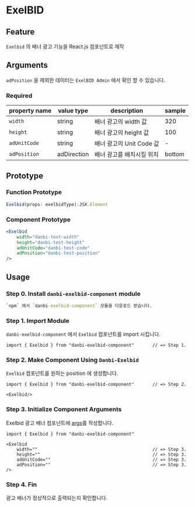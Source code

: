 # ExelBID


## Feature
`Exelbid` 의 배너 광고 기능을 React.js 컴포넌트로 제작

## Arguments
`adPosition` 을 제외한 데이터는 `ExelBID Admin` 에서 확인 할 수 있습니다. 

### Required
| property name | value type  | description               | sample |
| ------------- | ----------- | ------------------------- | ------ |
| `width`       | string      | 배너 광고의 width 값      | 320    |
| `height`      | string      | 배너 광고의 height 값     | 100    |
| `adUnitCode`  | string      | 배너 광고의 Unit Code 값  | -      |
| `adPosition`  | adDirection | 배너 광고를 배치시킬 위치 | bottom |


## Prototype

### Function Prototype

```typescript
Exelbid(props: exelbidType):JSX.Element
```
### Component Prototype

```jsx
<Exelbid
    width="danbi-test-width"
    height="danbi-test-height"
    adUnitCode="danbi-test-code"
    adPosition="danbi-test-position"
/>
```

## Usage


### Step 0. Install `danbi-exelbid-component` module

```cmd
`npm` 에서 `danbi-exelbid-component` 모듈을 다운로드 받습니다.
```

### Step 1. Import Module

`danbi-exelbid-component` 에서 `Exelbid` 컴포넌트를 import 시킵니다.

```tsx
import { Exelbid } from "danbi-exelbid-component"       // => Step 1.
```

### Step 2. Make Component Using `Danbi-Exelbid`

`Exelbid` 컴포넌트를 원하는 position 에 생성합니다.

```tsx
import { Exelbid } from "danbi-exelbid-component"       // => Step 2.

<Exelbid/>
```

### Step 3. Initialize Component Arguments
Exelbid 광고 배너 컴포넌트에 [args](#arguments)를 작성합니다.


```tsx {4,5,6,7}
import { Exelbid } from "danbi-exelbid-component"

<Exelbid
    width=""                                            // => Step 3.
    height=""                                           // => Step 3.
    adUnitCode=""                                       // => Step 3.
    adPosition=""                                       // => Step 3.
/>
```

### Step 4. Fin

광고 배너가 정상적으로 출력되는지 확인합니다.